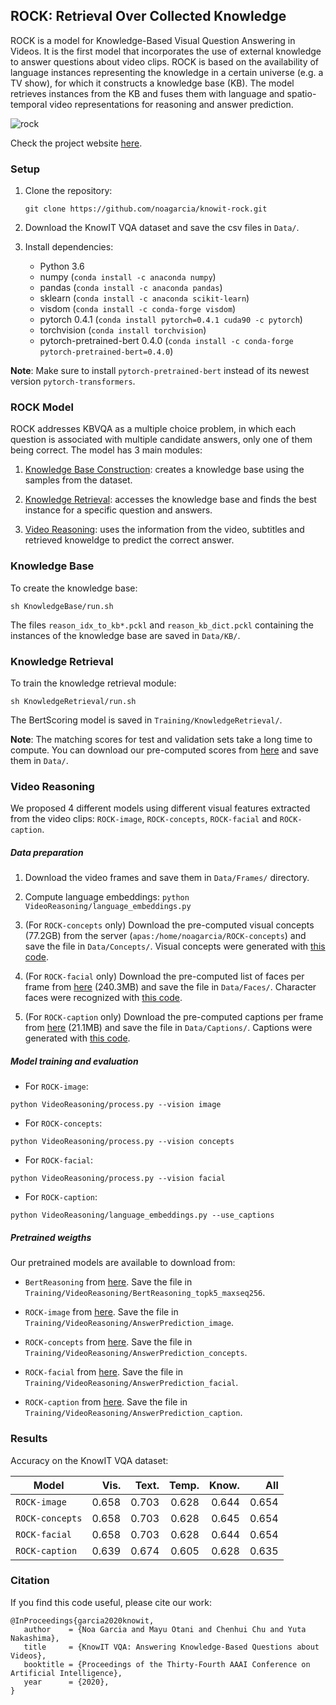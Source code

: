 ## ROCK: Retrieval Over Collected Knowledge

ROCK is a model for Knowledge-Based Visual Question Answering in Videos. 
It is the first model that incorporates the use of external knowledge to answer questions about video clips.
ROCK is based on the availability of language instances representing the knowledge in a certain universe 
(e.g. a TV show), for which it constructs a knowledge base (KB). The model retrieves instances from the KB and 
fuses them with language and spatio-temporal video representations for reasoning and answer prediction.

![rock](https://github.com/noagarcia/knowit-rock/blob/master/Data/model.png?raw=true)

Check the project website [here](https://knowit-vqa.github.io/).

### Setup

1. Clone the repository: 
    
    `git clone https://github.com/noagarcia/knowit-rock.git`
    
2. Download the KnowIT VQA dataset and save the csv files in `Data/`.

3. Install dependencies:
    - Python 3.6
    - numpy (`conda install -c anaconda numpy`)
    - pandas (`conda install -c anaconda pandas`)
    - sklearn (`conda install -c anaconda scikit-learn`)
    - visdom (`conda install -c conda-forge visdom`)
    - pytorch 0.4.1 (`conda install pytorch=0.4.1 cuda90 -c pytorch`)
    - torchvision (`conda install torchvision`)
    - pytorch-pretrained-bert 0.4.0 (`conda install -c conda-forge pytorch-pretrained-bert=0.4.0`) 
    
**Note**: Make sure to install `pytorch-pretrained-bert` instead of its newest version `pytorch-transformers`.
    
    
### ROCK Model  
    
ROCK addresses KBVQA as a multiple choice problem, 
in which each question is associated with multiple candidate answers, only one of them being correct.
The model has 3 main modules:

1. [Knowledge Base Construction](#knowledge-base): creates a knowledge base using the samples from the dataset.

2. [Knowledge Retrieval](#knowledge-retrieval): accesses the knowledge base and finds the best instance for a specific question and answers.

3. [Video Reasoning](#video-reasoning): uses the information from the video, subtitles and retrieved knoweldge to predict the correct answer.
    
    
### Knowledge Base

To create the knowledge base:

```
sh KnowledgeBase/run.sh
```

The files `reason_idx_to_kb*.pckl` and `reason_kb_dict.pckl` containing the instances of the knowledge base are saved in `Data/KB/`.

### Knowledge Retrieval

To train the knowledge retrieval module:

```
sh KnowledgeRetrieval/run.sh
```

The BertScoring model is saved in `Training/KnowledgeRetrieval/`.

**Note**: The matching scores for test and validation sets take a long time to compute.
 You can download our pre-computed scores from [here](http://www.noagarciad.com/data/ROCK/rock-retrieval-scores.zip) and save them in `Data/`.


### Video Reasoning

We proposed 4 different models using different visual features extracted from the video clips: `ROCK-image`, `ROCK-concepts`,
 `ROCK-facial` and `ROCK-caption`.


##### Data preparation

1. Download the video frames and save them in `Data/Frames/` directory.

2. Compute language embeddings: `python VideoReasoning/language_embeddings.py`

3. (For `ROCK-concepts` only) Download the pre-computed visual concepts (77.2GB) from the server 
(`apas:/home/noagarcia/ROCK-concepts`) and save the file in `Data/Concepts/`. 
Visual concepts were generated with [this code](https://github.com/peteanderson80/bottom-up-attention).

4. (For `ROCK-facial` only) Download the pre-computed list of faces per frame from 
[here](http://www.noagarciad.com/data/ROCK/knowit_knn_cnn_th060.tsv)  (240.3MB) and save the file in `Data/Faces/`. 
Character faces were recognized with [this code](https://github.com/ageitgey/face_recognition).

5. (For `ROCK-caption` only) Download the pre-computed captions per frame from 
[here](http://www.noagarciad.com/data/ROCK/knowit_captions.csv)  (21.1MB) and save the file in `Data/Captions/`. 
Captions were generated with [this code](https://github.com/DeepRNN/image_captioning).

##### Model training and evaluation

- For `ROCK-image`:

```
python VideoReasoning/process.py --vision image
``` 

- For `ROCK-concepts`:

```
python VideoReasoning/process.py --vision concepts
``` 

- For `ROCK-facial`:

```
python VideoReasoning/process.py --vision facial
``` 

- For `ROCK-caption`:

```
python VideoReasoning/language_embeddings.py --use_captions
``` 

##### Pretrained weigths

Our pretrained models are available to download from:

- `BertReasoning` from [here](http://www.noagarciad.com/data/ROCK/BertReasoning_topk5_maxseq256/pytorch_model.bin). Save the file in `Training/VideoReasoning/BertReasoning_topk5_maxseq256`.

- `ROCK-image` from [here](http://www.noagarciad.com/data/ROCK/ROCK-image-weights.pth.tar). Save the file in `Training/VideoReasoning/AnswerPrediction_image`.

- `ROCK-concepts` from [here](http://www.noagarciad.com/data/ROCK/ROCK-concepts-weights.pth.tar). Save the file in `Training/VideoReasoning/AnswerPrediction_concepts`.

- `ROCK-facial` from [here](http://www.noagarciad.com/data/ROCK/ROCK-facial-weights.pth.tar). Save the file in `Training/VideoReasoning/AnswerPrediction_facial`.

- `ROCK-caption` from [here](http://www.noagarciad.com/data/ROCK/ROCK-caption-weights.pth.tar). Save the file in `Training/VideoReasoning/AnswerPrediction_caption`.


### Results

Accuracy on the KnowIT VQA dataset:

| Model     | Vis.  | Text. | Temp.  | Know. | All |
| -------   | ----: | ----: | -----: | ----: | ---: |
| `ROCK-image` | 0.658 | 0.703 | 0.628 | 0.644 | 0.654 |
| `ROCK-concepts` | 0.658 | 0.703 | 0.628 | 0.645 | 0.654 |
| `ROCK-facial` | 0.658 | 0.703 | 0.628 | 0.644 | 0.654 | 
| `ROCK-caption` | 0.639 | 0.674 | 0.605 | 0.628 | 0.635 |

### Citation

If you find this code useful, please cite our work:

````
@InProceedings{garcia2020knowit,
   author    = {Noa Garcia and Mayu Otani and Chenhui Chu and Yuta Nakashima},
   title     = {KnowIT VQA: Answering Knowledge-Based Questions about Videos},
   booktitle = {Proceedings of the Thirty-Fourth AAAI Conference on Artificial Intelligence},
   year      = {2020},
}
````


